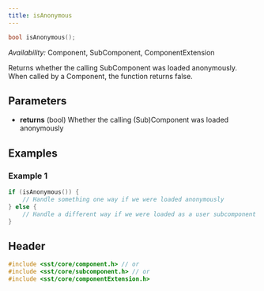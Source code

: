 ```yaml
---
title: isAnonymous
---
```

<!---
SAND202X-XXXX X
Source: location of source document if any
--->
```cpp
bool isAnonymous();
```
*Availability:* Component, SubComponent, ComponentExtension

Returns whether the calling SubComponent was loaded anonymously. When called by a Component, the function returns false.

## Parameters
* **returns** (bool) Whether the calling (Sub)Component was loaded anonymously


## Examples

<!--- SOURCE_CODE: None --->
### Example 1
```cpp
if (isAnonymous()) {
    // Handle something one way if we were loaded anonymously
} else {
    // Handle a different way if we were loaded as a user subcomponent
}
```

## Header
```cpp
#include <sst/core/component.h> // or
#include <sst/core/subcomponent.h> // or
#include <sst/core/componentExtension.h>
```